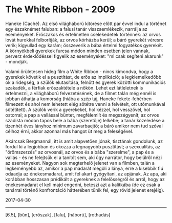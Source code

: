 # The White Ribbon - 2009

Haneke (Caché). Az első világháború kitörése előtt pár évvel indul a történet egy északnémet faluban: a falusi tanár visszaemlékezik, narrálja az eseményeket. Erőszakos és értelmetlen cselekedetek történnek: az orvos lovát hurokkal felborítják, az orvos kórházba kerül; a báró gyerekét véresre verik; kigyullad egy karám; összeverik a bába értelmi fogyatékos gyerekét. A környékbeli gyerekek furcsa módon minden esetben jelen vannak, perverz érdeklődéssel figyelik az eseményeket: "mi csak segíteni akarunk" - mondják.

Valami őrületesen hideg film a White Ribbon - nincs kimondva, hogy a gyerekek követik el a pusztítást, de erős az implikáció; a legkiemelkedőbb ok a ridegség, a szülők elutasítása, felnőtt és gyerek közötti kommunikációs szakadék, a férfiak erőszaktétele a nőkön. Lehet ezt látleletnek is értelmezni, a világháború felvezetésének, de a filmet talán még ennél is jobban áthatja a komorság (hiába a szép táj, Haneke fekete-fehérben filmezett és ahol nem lehetett elég sötétre venni a felvételt, ott utómunkával sötétített). A szülők verik a gyerekeket, hol kézzel, hol vesszővel, hol ostorral; a pap a vallással büntet, megfélemlít és megszégyenít; az orvos szadista módon tapos bele a bába (szeretője) lelkébe; a tanár közeledése a tizenhét éves lányhoz minimum zavarbaejtő; a báró amikor nem tud szóval célhoz érni, akkor azonnal más hangot üt meg a feleségével.

Akárcsak Bergmannál, itt is amit alapvetően jónak, tisztának gondolunk, az fordul ki a legjobban és okozza a legnagyobb pusztítást; a szexualitás, az "örömszerzés" az orvosnál, az orvos és a bába "szerelme", a pap és a vallás - és ne felejtsük el a tanítót sem, aki úgy narrátor, hogy belülről nézi az eseményeket. Nagyon sok megterhelő jelenet van a filmben, talán a legkeményebb az, amikor a pap madarát megöli a lánya, erre a kisebbik fiú odaadja az énekesmadarat, amit fel akart gyógyítani, az apjának. Az apa, aki korábban hosszasan prédikált a gyereknek a felelősségről és arról, hogy az énekesmadarat el kell majd engedni, beteszi azt a kalitkába (de ez csak a tanárral történő konfrontáció hátterében tűnik fel, egy rövid jelenet erejéig).

2017-04-30

----

[6.5], [bűn], [erőszak], [falu], [háború], [rothadás]
